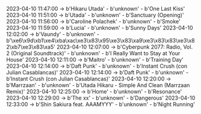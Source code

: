 2023-04-10 11:47:00 -> b'Hikaru Utada' - b'unknown' - b'One Last Kiss'
2023-04-10 11:51:00 -> b'Utada' - b'unknown' - b'Sanctuary (Opening)'
2023-04-10 11:56:00 -> b'Caroline Polachek' - b'unknown' - b'Smoke'
2023-04-10 11:59:00 -> b'Lucia' - b'unknown' - b'Sunny Days'
2023-04-10 12:02:00 -> b'Vaundy' - b'unknown' - b'\xe6\x9d\xb1\xe4\xba\xac\xe3\x83\x95\xe3\x83\xa9\xe3\x83\x83\xe3\x82\xb7\xe3\x83\xa5'
2023-04-10 12:07:00 -> b'Cyberpunk 2077: Radio, Vol. 2 (Original Soundtrack)' - b'unknown' - b'I Really Want to Stay at Your House'
2023-04-10 12:11:00 -> b'Maitro' - b'unknown' - b'Training Day'
2023-04-10 12:14:00 -> b'Daft Punk' - b'unknown' - b'Instant Crush (con Julian Casablancas)'
2023-04-10 12:14:00 -> b'Daft Punk' - b'unknown' - b'Instant Crush (con Julian Casablancas)'
2023-04-10 12:20:00 -> b'Marrzaan' - b'unknown' - b'Utada Hikaru - Simple And Clean (Marrzaan Remix)'
2023-04-10 12:25:00 -> b'Home' - b'unknown' - b'Resonance'
2023-04-10 12:29:00 -> b'The xx' - b'unknown' - b'Dangerous'
2023-04-10 12:33:00 -> b'Shin Sakiura feat. AAAMYYY' - b'unknown' - b'Night Running'
